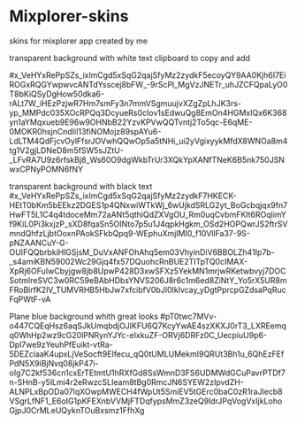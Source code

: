 # Mixplorer-skins
skins for mixplorer app created by me

transparent background with white text clipboard to copy and add

#x_VeHYxRePpSZs_ixlmCgd5xSqG2qajSfyMz2zydkF5ecoyQY9AA0Kjh6I7EiROGxRQGYwpwvcANTdYsscej8bFW_-9rScPl_MgVzJNETr_uhJZCFQpaLyO0T8bKiQSyDgHow50dka6-rALt7W_iHEzPzjwR7Hm7smFy3n7mmVSgmuujvXZgZpLhJK3rs-yp_MMPdc035XOcRPQq3DcyueRs0cIov1sEdwuQg8EmOn4HGMxIQx6K368yn1aYMqxueb9E96w9OHNbB22YzvKPVwQQTvntj2To5qc-E6qME-0MOKR0hsjnCndIiI13fiNOMojz89spAYu6-LdLTM4QdFjcvOylFfsrJOVwhQQwOp5a5tNHi_ui2yVgixyykMfdX8WNOa8m4tg1V2gjLDNeD8m5fSW5sJZtU-_LFvRA7U9z6rfskBj8_Ws60O9dgWkbTrUr3XQkYpXANfTNeK6B5nk750JSNwxCPNyPOMN6fNY

transparent background with black text
#x_VeHYxRePpSZs_ixlmCgd5xSqG2qajSfyMz2zydkF7HKECK-HEtT0bKm5bEEkz2DGES1p4QNxwiWTkWj_6wUjkdSRLG2yt_BoGcbqjqx9fn7HwFT5L1C4q4tdoceMm72aANt5qthiQdZXVgOU_Rm0uqCvbmFKIt6ROqlimYf9KiL0Pi3kxjzP_sXD8fqaSn5OINto7p5u1J4qpkHgkm_OSd2HOPQwrJS2ftrSVmndQhfzLjbtOoxnPAokSFkbQpq9-WEphuXmjIMI0_f10VllFa37-9S-pNZAANCuY-G-OUIFQQbrbkiHlGSjsM_DuVxANFOhAhq5em03VhyinDiV6BBOLZh41Ip7b-_s4amiKBN59002Wc29Gjq4fx57DQuohcRnBUE2TITpTQ0cIMAX-XpRj6OFuIwCbyjgw8jb8UpwP428D3xwSFXz5YekMN1mrjwRKetwbvyj7DOCSotmIreSVC3w0RC59eBAbHDbsYNVS206J8r6c1m6ed8ZiNtY_Yo5rX5UR8mFRoBlrfK2lV_TUMVRHB5HbJw7xfcibfV0bJI0Iklvcay_yDgtPprcpGZdsaPqRucFqPWtF-vA

Plane blue background whith great looks
#pT0twc7MVv-o447CQEqHsz6aqSJkUmqbdjOJlKFU6Q7KcyYwAE4szXKXJ0rT3_LXREemqq0WhHp2wz9cG20lPNRynYJYc-eIxkuZF-ORVj6DRFz0C_UecpiuU9p6-Dpl7we9zYeuhPfEuikt-vtRa-5DEZciaaK4upxLjVeSocft9EIfecu_qQ0tUMLUMekmI9QRUt3Bh1u_6QhEzFEfPdN5X9iBjNvq08jkP47i-oIg7C2kf536cn1cxErTEtmtU1hRXfGd8SsWmnD3FS6UDMWdGCuPavrPTDf7n-SHnB-y5lLmi4r2eRwzcSLIeam8tBg0RmcJN6SYEW2zIpvdZH-ALNPLxBpODa07lqXOwpMWECH4fWpUt5SmiEV5tGErc0baC0zR1raJlecb8VSgrLfNF1_E6oIG1pKFEXnbVVMjFTDqfypsMmZ3zeQ9ldrJPqVogVxIjkLohoGjpJ0CrMLeUQyknTOuBxsmz1FfhXg
